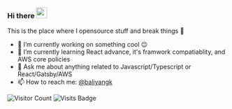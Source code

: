 ### Hi there <a href="https://www.gautamkrishnar.com/"><img src="https://media.giphy.com/media/hvRJCLFzcasrR4ia7z/giphy.gif" width="25px"></a>
This is the place where I opensource stuff and break things :rofl:



- 🔭 I’m currently working on something cool :wink:
- 🌱 I’m currently learning React advance, it's framwork compatiablity, and AWS core policies 
- 💬 Ask me about anything related to Javascript/Typescript or React/Gatsby/AWS
- 📫 How to reach me: [@baliyangk](https://instagram.com/baliyangk)

![Visitor Count](https://profile-counter.glitch.me/baliyan9887/count.svg)
![Visits Badge](https://badges.pufler.dev/visits/baliyan9887/baliyan9887)


<!--
**baliyan9887/baliyan9887** is a ✨ _special_ ✨ repository because its `README.md` (this file) appears on your GitHub profile.

Here are some ideas to get you started:

- 🔭 I’m currently working on ...
- 🌱 I’m currently learning ...
- 👯 I’m looking to collaborate on ...
- 🤔 I’m looking for help with ...
- 💬 Ask me about ...
- 📫 How to reach me: ...
- 😄 Pronouns: ...
- ⚡ Fun fact: ...
-->

